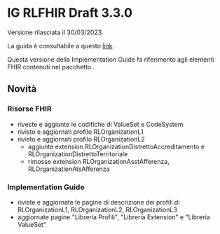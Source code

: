 # IG RLFHIR Draft 3.3.0

Versione rilasciata il 30/03/2023. 

La guida è consultabile a questo [link](https://simplifier.net/guide/ig-rlfhir-draft?version=3.3.0).

Questa versione della Implementation Guide fa riferimento agli elementi FHIR contenuti nel pacchetto []().

## Novità
### Risorse FHIR
- riveste e aggiunte le codifiche di ValueSet e CodeSystem
- rivisto e aggiornati profilo RLOrganizationL1
- rivisto e aggiornati profilo RLOrganizationL2 
  - aggiunte extension RLOrganizationDistrettoAccreditamento e RLOrganizationDistrettoTerritoriale
  - rimosse extension RLOrganizationAsstAfferenza, RLOrganizationAtsAfferenza

### Implementation Guide
- riviste e aggiornate le pagine di descrizione dei profili di RLOrganizationL1, RLOrganizationL2, RLOrganizationL3
- aggiornate pagine "Libreria Profili", "Libreria Extension" e "Libreria ValueSet"
